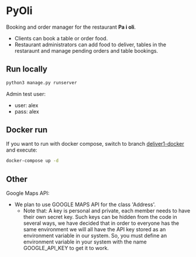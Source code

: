 # PyOli

Booking and order manager for the restaurant **Pa i oli**.

- Clients can book a table or order food.
- Restaurant administrators can add food to deliver, tables in the restaraunt and manage pending orders and table
  bookings.
  
## Run locally
```bash
python3 manage.py runserver
```

Admin test user:
- user: alex
- pass: alex

## Docker run
If you want to run with docker compose, switch to branch [deliver1-docker](https://github.com/SergiGirabet/PyOli/tree/deliver1-docker)
and execute:
```bash
docker-compose up -d
```
## Other

Google Maps API:
- We plan to use GOOGLE MAPS API for the class 'Address'.
    - Note that: A key is personal and private, each member needs to have their own secret key. Such keys can be hidden from the
      code in several ways, we have decided that in order to everyone has the same environment we will all have the API
      key stored as an environment variable in our system. So, you must define an environment variable in your system with the name GOOGLE_API_KEY to get it to work.
